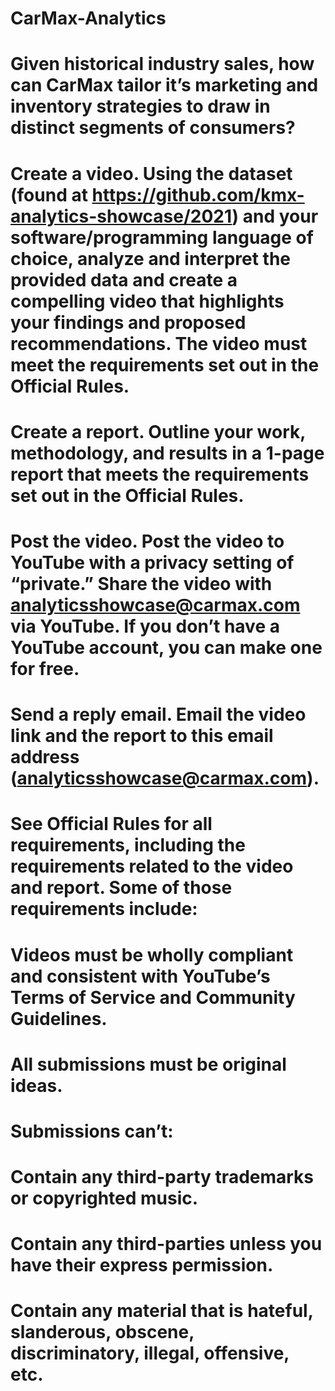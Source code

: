 # CarMax-Analytics
# Given historical industry sales, how can CarMax tailor it’s marketing and inventory strategies to draw in distinct segments of consumers?
# Create a video. Using the dataset (found at https://github.com/kmx-analytics-showcase/2021) and your software/programming language of choice, analyze and interpret the provided data and create a compelling video that highlights your findings and proposed recommendations. The video must meet the requirements set out in the Official Rules.
# Create a report. Outline your work, methodology, and results in a 1-page report that meets the requirements set out in the Official Rules.
# Post the video. Post the video to YouTube with a privacy setting of “private.” Share the video with analyticsshowcase@carmax.com via YouTube. If you don’t have a YouTube account, you can make one for free.
# Send a reply email. Email the video link and the report to this email address (analyticsshowcase@carmax.com).
# See Official Rules for all requirements, including the requirements related to the video and report. Some of those requirements include:

# Videos must be wholly compliant and consistent with YouTube’s Terms of Service and Community Guidelines.
# All submissions must be original ideas.
# Submissions can’t:
# Contain any third-party trademarks or copyrighted music.
# Contain any third-parties unless you have their express permission.
# Contain any material that is hateful, slanderous, obscene, discriminatory, illegal, offensive, etc.

